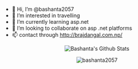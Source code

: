 - 👋 Hi, I’m @bashanta2057
- 👀 I’m interested in travelling
- 🌱 I’m currently learning asp.net 
- 💞️ I’m looking to collaborate on asp .net platforms
- 📫 contact through http://brajdangal.com.np/

<p align='center'>
  <img align="center" src="https://github-readme-stats.vercel.app/api?username=bashanta2057&show_icons=true&title_color=fff&icon_color=79ff97&text_color=efefef&bg_color=24292e" alt="Bashanta's Github Stats">
</p>

<p align='center'>
  <img align="center" src="https://github-readme-stats.vercel.app/api/top-langs?username=bashanta2057&show_icons=true&locale=en&layout=compact&theme=chartreuse-dark" alt="bashanta2057" />  
</p> 

<!---
bashanta2057/bashanta2057 is a ✨ special ✨ repository because its `README.md` (this file) appears on your GitHub profile.
You can click the Preview link to take a look at your changes.
--->
